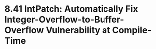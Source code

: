 # 8.41 IntPatch: Automatically Fix Integer-Overflow-to-Buffer-Overflow Vulnerability at Compile-Time
